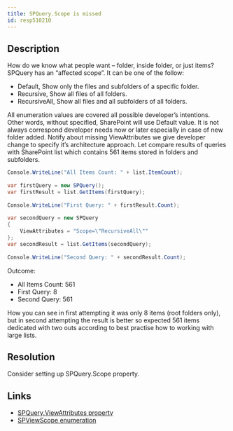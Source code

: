 ```yaml
---
title: SPQuery.Scope is missed
id: resp510210
---
```

## Description
How do we know what people want – folder, inside folder, or just items?
SPQuery has an “affected scope”. It can be one of the follow: 

* Default, Show only the files and subfolders of a specific folder.
* Recursive, Show all files of all folders.
* RecursiveAll, Show all files and all subfolders of all folders.

All enumeration values are covered all possible developer’s intentions. Other words, without specified, SharePoint will use Default value. It is not always correspond developer needs now or later especially in case of new folder added. Notify about missing ViewAttributes we give developer change to specify it’s architecture approach.
Let compare results of queries with SharePoint list which contains 561 items stored in folders and subfolders.

```cs
Console.WriteLine("All Items Count: " + list.ItemCount);
 
var firstQuery = new SPQuery();
var firstResult = list.GetItems(firstQuery);
 
Console.WriteLine("First Query: " + firstResult.Count);
 
var secondQuery = new SPQuery
{
    ViewAttributes = "Scope=\"RecursiveAll\""
};
var secondResult = list.GetItems(secondQuery);
 
Console.WriteLine("Second Query: " + secondResult.Count);
```

Outcome:
* All Items Count: 561
* First Query: 8
* Second Query: 561

How you can see in first attempting it was only 8 items (root folders only), but in second attempting the result is better so expected 561 items dedicated with two outs according to best practise how to working with large lists.

## Resolution
Consider setting up SPQuery.Scope property.

## Links
- [SPQuery.ViewAttributes property](https://msdn.microsoft.com/en-us/library/microsoft.sharepoint.spquery.viewattributes.aspx)
- [SPViewScope enumeration](https://msdn.microsoft.com/en-us/library/microsoft.sharepoint.spviewscope.aspx)
